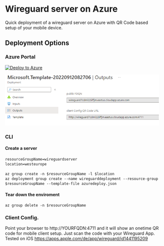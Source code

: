 # Wireguard server on Azure 
Quick deployment of a wireguard server on Azure with QR Code based setup of your mobile device. 
## Deployment Options 

### Azure Portal
[![Deploy to Azure](https://aka.ms/deploytoazurebutton)](https://portal.azure.com/#create/Microsoft.Template/uri/https%3A%2F%2Fraw.githubusercontent.com%2Fderdanu%2Fazure-wireguard%2Fmaster%2Fazuredeploy.json)

![Template Output](img/template_output.png)

### CLI
#### Create a server
    
    resourceGroupName=wireguardserver
    location=westeurope

    az group create -n $resourceGroupName -l $location
    az deployment group create --name wireguarddeployment --resource-group $resourceGroupName --template-file azuredeploy.json

#### Tear down the enviroment
    az group delete -n $resourceGroupName 

### Client Config.
Point your browser to http://YOURFQDN:4711 and it will show an onetime QR code for mobile client setup. Just scan the code with your Wireguard App. Tested on iOS https://apps.apple.com/de/app/wireguard/id1441195209 


